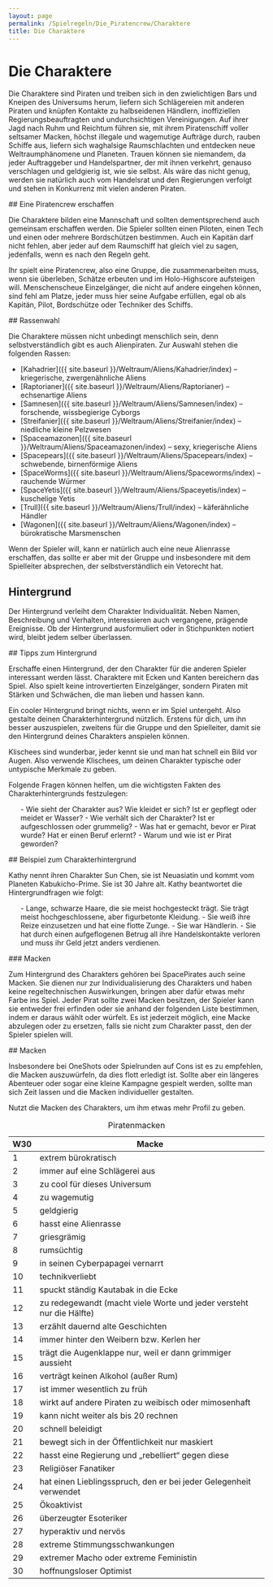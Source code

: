 ```yaml
---
layout: page
permalink: /Spielregeln/Die_Piratencrew/Charaktere
title: Die Charaktere
---
```


# Die Charaktere

Die Charaktere sind Piraten und treiben sich in den zwielichtigen Bars und Kneipen des Universums herum, liefern sich Schlägereien mit anderen Piraten und knüpfen Kontakte zu halbseidenen Händlern, inoffiziellen Regierungsbeauftragten und undurchsichtigen Vereinigungen. Auf ihrer Jagd nach Ruhm und Reichtum führen sie, mit ihrem Piratenschiff voller seltsamer Macken, höchst illegale und wagemutige Aufträge durch, rauben Schiffe aus, liefern sich waghalsige Raumschlachten und entdecken neue Weltraumphänomene und Planeten. Trauen können sie niemandem, da jeder Auftraggeber und Handelspartner, der mit ihnen verkehrt, genauso verschlagen und geldgierig ist, wie sie selbst. Als wäre das nicht genug, werden sie natürlich auch vom Handelsrat und den Regierungen verfolgt und stehen in Konkurrenz mit vielen anderen Piraten.

<div class="hinweis">
## Eine Piratencrew erschaffen

Die Charaktere bilden eine Mannschaft und sollten dementsprechend auch gemeinsam erschaffen werden. Die Spieler sollten einen Piloten, einen Tech und einen oder mehrere Bordschützen bestimmen. Auch ein Kapitän darf nicht fehlen, aber jeder auf dem Raumschiff hat gleich viel zu sagen, jedenfalls, wenn es nach den Regeln geht.

Ihr spielt eine Piratencrew, also eine Gruppe, die zusammenarbeiten muss, wenn sie überleben, Schätze erbeuten und im Holo-Highscore aufsteigen will. Menschenscheue Einzelgänger, die nicht auf andere eingehen können, sind fehl am Platze, jeder muss hier seine Aufgabe erfüllen, egal ob als Kapitän, Pilot, Bordschütze oder Techniker des Schiffs.

</div>
## Rassenwahl

Die Charaktere müssen nicht unbedingt menschlich sein, denn selbstverständlich gibt es auch Alienpiraten. Zur Auswahl stehen die folgenden Rassen:

- [Kahadrier]({{ site.baseurl }}/Weltraum/Aliens/Kahadrier/index) &ndash; kriegerische, zwergenähnliche Aliens
- [Raptorianer]({{ site.baseurl }}/Weltraum/Aliens/Raptorianer) &ndash; echsenartige Aliens
- [Samnesen]({{ site.baseurl }}/Weltraum/Aliens/Samnesen/index) &ndash; forschende, wissbegierige Cyborgs
- [Streifanier]({{ site.baseurl }}/Weltraum/Aliens/Streifanier/index) &ndash; niedliche kleine Pelzwesen
- [Spaceamazonen]({{ site.baseurl }}/Weltraum/Aliens/Spaceamazonen/index) &ndash; sexy, kriegerische Aliens
- [Spacepears]({{ site.baseurl }}/Weltraum/Aliens/Spacepears/index) &ndash; schwebende, birnenförmige Aliens
- [SpaceWorms]({{ site.baseurl }}/Weltraum/Aliens/Spaceworms/index) &ndash; rauchende Würmer
- [SpaceYetis]({{ site.baseurl }}/Weltraum/Aliens/Spaceyetis/index) &ndash; kuschelige Yetis
- [Trull]({{ site.baseurl }}/Weltraum/Aliens/Trull/index) &ndash; käferähnliche Händler
- [Wagonen]({{ site.baseurl }}/Weltraum/Aliens/Wagonen/index) &ndash; bürokratische Marsmenschen

Wenn der Spieler will, kann er natürlich auch eine neue Alienrasse erschaffen, das sollte er aber mit der Gruppe und insbesondere mit dem Spielleiter absprechen, der selbstverständlich ein Vetorecht hat.

## Hintergrund

Der Hintergrund verleiht dem Charakter Individualität. Neben Namen, Beschreibung und Verhalten, interessieren auch vergangene, prägende Ereignisse. Ob der Hintergrund ausformuliert oder in Stichpunkten notiert wird, bleibt jedem selber überlassen.

<div class="hinweis">
## Tipps zum Hintergrund

Erschaffe einen Hintergrund, der den Charakter für die anderen Spieler interessant werden lässt. Charaktere mit Ecken und Kanten bereichern das Spiel. Also spielt keine introvertierten Einzelgänger, sondern Piraten mit Stärken und Schwächen, die man lieben und hassen kann.

Ein cooler Hintergrund bringt nichts, wenn er im Spiel untergeht. Also gestalte deinen Charakterhintergrund nützlich. Erstens für dich, um ihn besser auszuspielen, zweitens für die Gruppe und den Spielleiter, damit sie den Hintergrund deines Charakters anspielen können.

Klischees sind wunderbar, jeder kennt sie und man hat schnell ein Bild vor Augen. Also verwende Klischees, um deinen Charakter typische oder untypische Merkmale zu geben.

</div>
Folgende Fragen können helfen, um die wichtigsten Fakten des Charakterhintergrunds festzulegen:

<ol>
- Wie sieht der Charakter aus? Wie kleidet er sich? Ist er gepflegt oder meidet er Wasser?
- Wie verhält sich der Charakter? Ist er aufgeschlossen oder grummelig?
- Was hat er gemacht, bevor er Pirat wurde? Hat er einen Beruf erlernt?
- Warum und wie ist er Pirat geworden?
</ol>
<div class="beispiel">
## Beispiel zum Charakterhintergrund

Kathy nennt ihren Charakter Sun Chen, sie ist Neuasiatin und kommt vom Planeten Kabukicho-Prime. Sie ist 30 Jahre alt. Kathy beantwortet die Hintergrundfragen wie folgt:

<ol>
- Lange, schwarze Haare, die sie meist hochgesteckt trägt. Sie trägt meist hochgeschlossene, aber figurbetonte Kleidung.
- Sie weiß ihre Reize einzusetzen und hat eine flotte Zunge.
- Sie war Händlerin.
- Sie hat durch einen aufgeflogenen Betrug all ihre Handelskontakte verloren und muss ihr Geld jetzt anders verdienen.
</ol>
</div>
### Macken

Zum Hintergrund des Charakters gehören bei SpacePirates auch seine Macken. Sie dienen nur zur Individualisierung des Charakters und haben keine regeltechnischen Auswirkungen, bringen aber dafür etwas mehr Farbe ins Spiel. Jeder Pirat sollte zwei Macken besitzen, der Spieler kann sie entweder frei erfinden oder sie anhand der folgenden Liste bestimmen, indem er daraus wählt oder würfelt. Es ist jederzeit möglich, eine Macke abzulegen oder zu ersetzen, falls sie nicht zum Charakter passt, den der Spieler spielen will.

<div class="hinweis">
## Macken

Insbesondere bei OneShots oder Spielrunden auf Cons ist es zu empfehlen, die Macken auszuwürfeln, da dies flott erledigt ist. Sollte aber ein längeres Abenteuer oder sogar eine kleine Kampagne gespielt werden, sollte man sich Zeit lassen und die Macken individueller gestalten.

Nutzt die Macken des Charakters, um ihm etwas mehr Profil zu geben.

</div>
<table data-type="zufallstabelle">
<caption>Piratenmacken</caption>
<thead>
<tr><th>W30</th><th>Macke</th></tr>
</thead>
<tbody>
<tr><td>1</td><td>extrem bürokratisch</td></tr>
<tr><td>2</td><td>immer auf eine Schlägerei aus</td></tr>
<tr><td>3</td><td>zu cool für dieses Universum</td></tr>
<tr><td>4</td><td>zu wagemutig</td></tr>
<tr><td>5</td><td>geldgierig</td></tr>
<tr><td>6</td><td>hasst eine Alienrasse</td></tr>
<tr><td>7</td><td>griesgrämig</td></tr>
<tr><td>8</td><td>rumsüchtig</td></tr>
<tr><td>9</td><td>in seinen Cyberpapagei vernarrt</td></tr>
<tr><td>10</td><td>technikverliebt</td></tr>
<tr><td>11</td><td>spuckt ständig Kautabak in die Ecke</td></tr>
<tr><td>12</td><td>zu redegewandt (macht viele Worte und jeder versteht nur die Hälfte)</td></tr>
<tr><td>13</td><td>erzählt dauernd alte Geschichten</td></tr>
<tr><td>14</td><td>immer hinter den Weibern bzw. Kerlen her</td></tr>
<tr><td>15</td><td>trägt die Augenklappe nur, weil er dann grimmiger aussieht</td></tr>
<tr><td>16</td><td>verträgt keinen Alkohol (außer Rum)</td></tr>
<tr><td>17</td><td>ist immer wesentlich zu früh</td></tr>
<tr><td>18</td><td>wirkt auf andere Piraten zu weibisch oder mimosenhaft</td></tr>
<tr><td>19</td><td>kann nicht weiter als bis 20 rechnen</td></tr>
<tr><td>20</td><td>schnell beleidigt</td></tr>
<tr><td>21</td><td>bewegt sich in der Öffentlichkeit nur maskiert</td></tr>
<tr><td>22</td><td>hasst eine Regierung und &bdquo;rebelliert&ldquo; gegen diese</td></tr>
<tr><td>23</td><td>Religiöser Fanatiker</td></tr>
<tr><td>24</td><td>hat einen Lieblingsspruch, den er bei jeder Gelegenheit verwendet</td></tr>
<tr><td>25</td><td>Ökoaktivist</td></tr>
<tr><td>26</td><td>überzeugter Esoteriker</td></tr>
<tr><td>27</td><td>hyperaktiv und nervös</td></tr>
<tr><td>28</td><td>extreme Stimmungsschwankungen</td></tr>
<tr><td>29</td><td>extremer Macho oder extreme Feministin</td></tr>
<tr><td>30</td><td>hoffnungsloser Optimist</td></tr>
</tbody>
</table>

